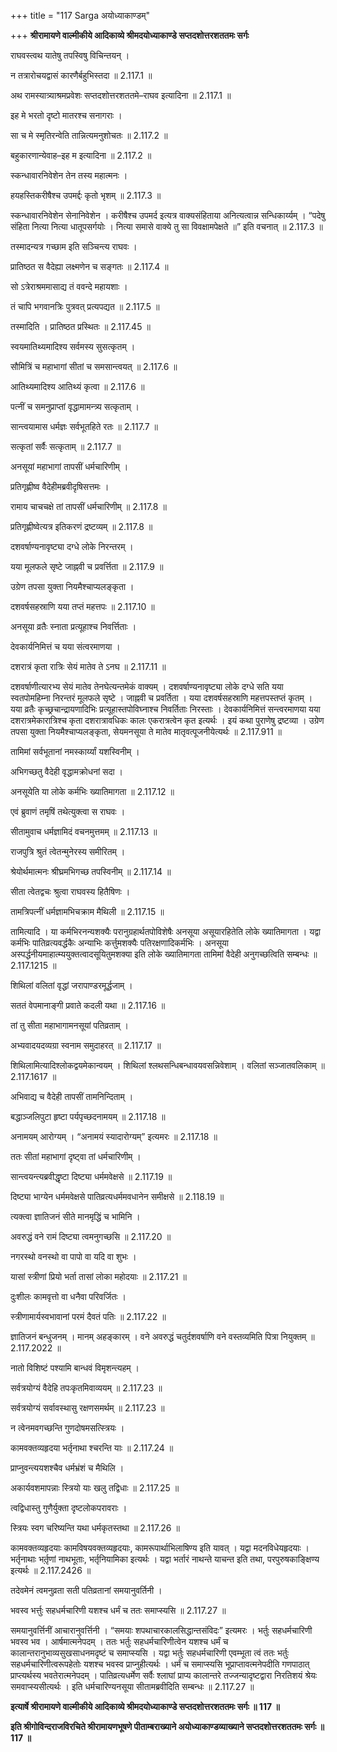 +++
title = "117 Sarga अयोध्याकाण्डम्"

+++
**श्रीरामायणे वाल्मीकीये आदिकाव्ये श्रीमदयोध्याकाण्डे सप्तदशोत्तरशततमः सर्गः**

राघवस्त्वथ यातेषु तपस्विषु विचिन्तयन् ।

न तत्रारोचयद्वासं कारणैर्बहुभिस्तदा ॥ 2.117.1 ॥

अथ रामस्यात्र्याश्रमप्रवेशः सप्तदशोत्तरशततमे–राघव इत्यादिना ॥ 2.117.1 ॥

इह मे भरतो दृष्टो मातरश्च सनागराः ।

सा च मे स्मृतिरन्वेति तान्नित्यमनुशोचतः ॥ 2.117.2 ॥

बहुकारणान्येवाह–इह म इत्यादिना ॥ 2.117.2 ॥

स्कन्धावारनिवेशेन तेन तस्य महात्मनः ।

हयहस्तिकरीषैश्च उपमर्द्दः कृतो भृशम् ॥ 2.117.3 ॥

स्कन्धावारनिवेशेन सेनानिवेशेन । करीषैश्च उपमर्द इत्यत्र वाक्यसंहिताया अनित्यत्वान्न सन्धिकार्य्यम् । “पदेषु संहिता नित्या नित्या धातूपसर्गयोः । नित्या समासे वाक्ये तु सा विवक्षामपेक्षते ॥” इति वचनात् ॥ 2.117.3 ॥

तस्मादन्यत्र गच्छाम इति सञ्चिन्त्य राघवः ।

प्रातिष्ठत स वैदेह्या लक्ष्मणेन च सङ्गतः ॥ 2.117.4 ॥

सो ऽत्रेराश्रममासाद्य तं ववन्दे महायशाः ।

तं चापि भगवानत्रिः पुत्रवत् प्रत्यपद्यत ॥ 2.117.5 ॥

तस्मादिति । प्रातिष्ठत प्रस्थितः ॥ 2.117.45 ॥

स्वयमातिथ्यमादिश्य सर्वमस्य सुसत्कृतम् ।

सौमित्रिं च महाभागां सीतां च समसान्त्वयत् ॥ 2.117.6 ॥

आतिथ्यमादिश्य आतिथ्यं कृत्वा ॥ 2.117.6 ॥

पत्नीं च समनुप्राप्तां वृद्धामामन्त्र्य सत्कृताम् ।

सान्त्वयामास धर्मज्ञः सर्वभूतहिते रतः ॥ 2.117.7 ॥

सत्कृतां सर्वैः सत्कृताम् ॥ 2.117.7 ॥

अनसूयां महाभागां तापसीं धर्मचारिणीम् ।

प्रतिगृह्णीष्व वैदेहीमब्रवीदृषिसत्तमः ।

रामाय चाचचक्षे तां तापसीं धर्मचारिणीम् ॥ 2.117.8 ॥

प्रतिगृह्णीष्वेत्यत्र इतिकरणं द्रष्टव्यम् ॥ 2.117.8 ॥

दशवर्षाण्यनावृष्ट्या दग्धे लोके निरन्तरम् ।

यया मूलफले सृष्टे जाह्नवी च प्रवर्त्तिता ॥ 2.117.9 ॥

उग्रेण तपसा युक्ता नियमैश्चाप्यलङ्कृता ।

दशवर्षसहस्राणि यया तप्तं महत्तपः ॥ 2.117.10 ॥

अनसूया व्रतैः स्नाता प्रत्यूहाश्च निवर्त्तिताः ।

देवकार्यनिमित्तं च यया संत्वरमाणया ।

दशरात्रं कृता रात्रिः सेयं मातेव ते ऽनघ ॥ 2.117.11 ॥

दशवर्षाणीत्यारभ्य सेयं मातेव तेनघेत्यन्तमेकं वाक्यम् । दशवर्षाण्यनावृष्ट्या लोके दग्धे सति यया स्वतपोमहिम्ना निरन्तरं मूलफले सृष्टे । जाह्नवी च प्रवर्तिता । यया दशवर्षसहस्राणि महत्तपस्तप्तं कृतम् । यया व्रतैः कृच्छ्रचान्द्रायणादिभिः प्रत्यूहास्तपोविघ्नाश्च निवर्तिताः निरस्ताः । देवकार्यनिमित्तं सन्त्वरमाणया यया दशरात्रमेकारात्रिश्च कृता दशरात्रावधिकः कालः एकरात्रत्वेन कृत इत्यर्थः । इयं कथा पुराणेषु द्रष्टव्या । उग्रेण तपसा युक्ता नियमैश्चाप्यलङ्कृता, सेयमनसूया ते मातेव मातृवत्पूजनीयेत्यर्थः ॥ 2.117.911 ॥

तामिमां सर्वभूतानां नमस्कार्य्यां यशस्विनीम् ।

अभिगच्छतु वैदेही वृद्धामक्रोधनां सदा ।

अनसूयेति या लोके कर्मभिः ख्यातिमागता ॥ 2.117.12 ॥

एवं ब्रुवाणं तमृषिं तथेत्युक्त्वा स राघवः ।

सीतामुवाच धर्मज्ञामिदं वचनमुत्तमम् ॥ 2.117.13 ॥

राजपुत्रि श्रुतं त्वेतन्मुनेरस्य समीरितम् ।

श्रेयोर्थमात्मनः श्रीघ्रमभिगच्छ तपस्विनीम् ॥ 2.117.14 ॥

सीता त्वेतद्वचः श्रुत्वा राघवस्य हितैषिणः ।

तामत्रिपत्नीं धर्मज्ञामभिचक्राम मैथिली ॥ 2.117.15 ॥

तामित्यादि । या कर्मभिरनन्यशक्यैः परानुग्रहार्थतपोविशेषैः अनसूया असूयारहितेति लोके ख्यातिमागता । यद्वा कर्मभिः पातिव्रत्यवर्द्धकैः अन्याभिः कर्त्तुमशक्यैः पतिरक्षणादिकर्मभिः । अनसूया अस्पर्द्धनीयमाहात्म्ययुक्तत्वादसूयितुमशक्या इति लोके ख्यातिमागता तामिमां वैदेही अनुगच्छत्विति सम्बन्धः ॥ 2.117.1215 ॥

शिथिलां वलितां वृद्धां जरापाण्डरमूर्द्धजाम् ।

सततं वेपमानाङ्गी प्रवाते कदली यथा ॥ 2.117.16 ॥

तां तु सीता महाभागामनसूयां पतिव्रताम् ।

अभ्यवादयदव्यग्रा स्वनाम समुदाहरत् ॥ 2.117.17 ॥

शिथिलामित्यादिश्लोकद्वयमेकान्वयम् । शिथिलां श्लथसन्धिबन्धावयवसन्निवेशाम् । वलितां सञ्जातवलिकाम् ॥ 2.117.1617 ॥

अभिवाद्य च वैदेही तापसीं तामनिन्दिताम् ।

बद्धाञ्जलिपुटा हृष्टा पर्यपृच्छदनामयम् ॥ 2.117.18 ॥

अनामयम् आरोग्यम् । “अनामयं स्यादारोग्यम्” इत्यमरः ॥ 2.117.18 ॥

ततः सीतां महाभागां दृष्ट्वा तां धर्मचारिणीम् ।

सान्त्वयन्त्यब्रवीद्धृष्टा दिष्ट्या धर्ममवेक्षसे ॥ 2.117.19 ॥

दिष्ट्या भाग्येन धर्ममवेक्षसे पातिव्रत्यधर्ममवधानेन समीक्षसे ॥ 2.118.19 ॥

त्यक्त्वा ज्ञातिजनं सीते मानमृद्धिं च भामिनि ।

अवरुद्धं वने रामं दिष्ट्या त्वमनुगच्छसि ॥ 2.117.20 ॥

नगरस्थो वनस्थो वा पापो वा यदि वा शुभः ।

यासां स्त्रीणां प्रियो भर्ता तासां लोका महोदयाः ॥ 2.117.21 ॥

दुःशीलः कामवृत्तो वा धनैवा परिवर्जितः ।

स्त्रीणामार्यस्वभावानां परमं दैवतं पतिः ॥ 2.117.22 ॥

ज्ञातिजनं बन्धुजनम् । मानम् अहङ्कारम् । वने अवरुद्धं चतुर्दशवर्षाणि वने वस्तव्यमिति पित्रा नियुक्तम् ॥ 2.117.2022 ॥

नातो विशिष्टं पश्यामि बान्धवं विमृशन्त्यहम् ।

सर्वत्रयोग्यं वैदेहि तपःकृतमिवाव्ययम् ॥ 2.117.23 ॥

सर्वत्रयोग्यं सर्वावस्थासु रक्षणसमर्थम् ॥ 2.117.23 ॥

न त्वेनमवगच्छन्ति गुणदोषमसत्स्त्रियः ।

कामवक्तव्यहृदया भर्तृनाथा श्चरन्ति याः ॥ 2.117.24 ॥

प्राप्नुवन्त्ययशश्चैव धर्मभ्रंशं च मैथिलि ।

अकार्यवशमापन्नाः स्त्रियो याः खलु तद्विधाः ॥ 2.117.25 ॥

त्वद्विधास्तु गुणैर्युक्ता दृष्टलोकपरावराः ।

स्त्रियः स्वग चरिष्यन्ति यथा धर्मकृतस्तथा ॥ 2.117.26 ॥

कामवक्तव्यहृदयाः कामविषयवक्तव्यहृदयाः, कामरूपार्थाभिलाषिण्य इति यावत् । यद्वा मदनविधेयहृदयाः । भर्तृनाथाः भर्तृ़णां नाथभूताः, भर्तृनियामिका इत्यर्थः । यद्वा भर्तारं नाथन्ते याचन्त इति तथा, परपुरुषकाङ्क्षिण्य इत्यर्थः ॥ 2.117.2426 ॥

तदेवमेनं त्वमनुव्रता सती पतिव्रतानां समयानुवर्तिनी ।

भवस्व भर्त्तुः सहधर्मचारिणी यशश्च धर्मं च ततः समाप्स्यसि ॥ 2.117.27 ॥

समयानुवर्त्तिनीं आचारानुवर्त्तिनी । “समयाः शपथाचारकालसिद्धान्तसंविदः” इत्यमरः । भर्तुः सहधर्मचारिणी भवस्व भव । आर्षमात्मनेपदम् । ततः भर्तुः सहधर्मचारिणीत्वेन यशश्च धर्मं च कालान्तरानुभाव्यसुखसाधनमदृष्टं च समाप्स्यसि । यद्वा भर्तुः सहधर्मचारिणी एवम्भूता त्वं ततः भर्तुः सहधर्मचारिणीत्वरूपहेतोः यशश्च भवस्व प्राप्नुहीत्यर्थः । धर्मं च समाप्स्यसि भूप्राप्तावत्मनेपदीति गणपाठात् प्राप्त्यर्थस्य भवतेरात्मनेपदम् । पातिव्रत्यधर्मेण सर्वैः श्लाघां प्राप्य कालान्तरे तज्जन्यादृष्टद्वारा निरतिशयं श्रेयः समवाप्स्यसीत्यर्थः । इति धर्मचारिण्यनसूया सीतामब्रवीदिति सम्बन्धः ॥ 2.117.27 ॥

**इत्यार्षे श्रीरामायणे वाल्मीकीये आदिकाव्ये श्रीमदयोध्याकाण्डे सप्तदशोत्तरशततमः सर्गः ॥ 117 ॥**

**इति श्रीगोविन्दराजविरचिते श्रीरामायणभूषणे पीताम्बराख्याने अयोध्याकाण्डव्याख्याने सप्तदशोत्तरशततमः सर्गः ॥ 117 ॥**
